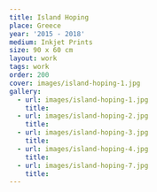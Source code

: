 ```yaml
---
title: Island Hoping
place: Greece
year: '2015 - 2018'
medium: Inkjet Prints
size: 90 x 60 cm
layout: work
tags: work
order: 200
cover: images/island-hoping-1.jpg
gallery:
  - url: images/island-hoping-1.jpg
    title:
  - url: images/island-hoping-2.jpg
    title:
  - url: images/island-hoping-3.jpg
    title:
  - url: images/island-hoping-4.jpg
    title:
  - url: images/island-hoping-7.jpg
    title:
---
```

